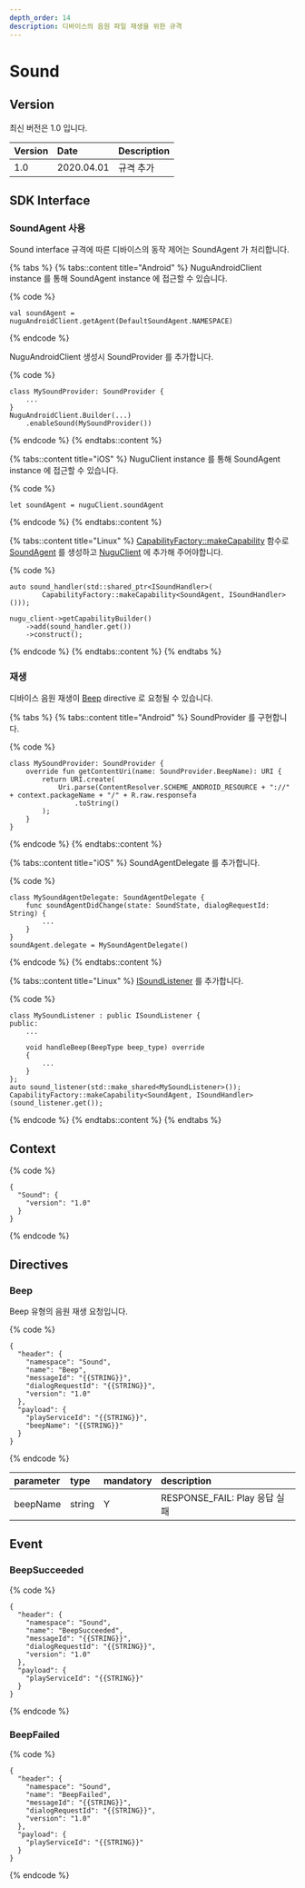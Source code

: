 ```yaml
---
depth_order: 14
description: 디바이스의 음원 파일 재생을 위한 규격
---
```


# Sound

## Version

최신 버전은 1.0 입니다.

| Version | Date       | Description |
|:--------|:-----------|:------------|
| 1.0     | 2020.04.01 | 규격 추가       |

## SDK Interface

### SoundAgent 사용

Sound interface 규격에 따른 디바이스의 동작 제어는 SoundAgent 가 처리합니다.

{% tabs %}
{% tabs::content title="Android" %}
NuguAndroidClient instance 를 통해 SoundAgent instance 에 접근할 수 있습니다.

{% code %}
```text
val soundAgent = nuguAndroidClient.getAgent(DefaultSoundAgent.NAMESPACE)
```
{% endcode %}

NuguAndroidClient 생성시 SoundProvider 를 추가합니다.

{% code %}
```text
class MySoundProvider: SoundProvider {
    ...
}
NuguAndroidClient.Builder(...)
    .enableSound(MySoundProvider())
```
{% endcode %}
{% endtabs::content %}

{% tabs::content title="iOS" %}
NuguClient instance 를 통해 SoundAgent instance 에 접근할 수 있습니다.

{% code %}
```text
let soundAgent = nuguClient.soundAgent
```
{% endcode %}
{% endtabs::content %}

{% tabs::content title="Linux" %}
[CapabilityFactory::makeCapability](https://nugu-developers.github.io/nugu-linux/classNuguCapability_1_1CapabilityFactory.html#a46d96b1bc96903f02905c92ba8794bf6) 함수로 [SoundAgent](https://nugu-developers.github.io/nugu-linux/classNuguCapability_1_1ISoundHandler.html) 를 생성하고 [NuguClient](https://nugu-developers.github.io/nugu-linux/classNuguClientKit_1_1NuguClient.html) 에 추가해 주어야합니다.

{% code %}
```text
auto sound_handler(std::shared_ptr<ISoundHandler>(
        CapabilityFactory::makeCapability<SoundAgent, ISoundHandler>()));

nugu_client->getCapabilityBuilder()
    ->add(sound_handler.get())
    ->construct();
```
{% endcode %}
{% endtabs::content %}
{% endtabs %}

### 재생

디바이스 음원 재생이 [Beep](#beep) directive 로 요청될 수 있습니다.

{% tabs %}
{% tabs::content title="Android" %}
SoundProvider 를 구현합니다.

{% code %}
```text
class MySoundProvider: SoundProvider {
    override fun getContentUri(name: SoundProvider.BeepName): URI {
        return URI.create(
            Uri.parse(ContentResolver.SCHEME_ANDROID_RESOURCE + "://" + context.packageName + "/" + R.raw.responsefa
                .toString()
        );
    }
}
```
{% endcode %}
{% endtabs::content %}

{% tabs::content title="iOS" %}
SoundAgentDelegate 를 추가합니다.

{% code %}
```text
class MySoundAgentDelegate: SoundAgentDelegate {
    func soundAgentDidChange(state: SoundState, dialogRequestId: String) {
        ...
    }
}
soundAgent.delegate = MySoundAgentDelegate()
```
{% endcode %}
{% endtabs::content %}

{% tabs::content title="Linux" %}
[ISoundListener](https://nugu-developers.github.io/nugu-linux/classNuguCapability_1_1ISoundListener.html) 를 추가합니다.

{% code %}
```text
class MySoundListener : public ISoundListener {
public:
    ...

    void handleBeep(BeepType beep_type) override
    {
        ...
    }
};
auto sound_listener(std::make_shared<MySoundListener>());
CapabilityFactory::makeCapability<SoundAgent, ISoundHandler>(sound_listener.get());
```
{% endcode %}
{% endtabs::content %}
{% endtabs %}

## Context

{% code %}
```text
{
  "Sound": {
    "version": "1.0"
  }
}
```
{% endcode %}

## Directives

### Beep

Beep 유형의 음원 재생 요청입니다.

{% code %}
```text
{
  "header": {
    "namespace": "Sound",
    "name": "Beep",
    "messageId": "{{STRING}}",
    "dialogRequestId": "{{STRING}}",
    "version": "1.0"
  },
  "payload": {
    "playServiceId": "{{STRING}}",
    "beepName": "{{STRING}}"
  }
}
```
{% endcode %}

| parameter | type   | mandatory | description               |
|:----------|:-------|:----------|:--------------------------|
| beepName  | string | Y         | RESPONSE_FAIL: Play 응답 실패 |

## Event

### BeepSucceeded

{% code %}
```text
{
  "header": {
    "namespace": "Sound",
    "name": "BeepSucceeded",
    "messageId": "{{STRING}}",
    "dialogRequestId": "{{STRING}}",
    "version": "1.0"
  },
  "payload": {
    "playServiceId": "{{STRING}}"
  }
}
```
{% endcode %}

### BeepFailed

{% code %}
```text
{
  "header": {
    "namespace": "Sound",
    "name": "BeepFailed",
    "messageId": "{{STRING}}",
    "dialogRequestId": "{{STRING}}",
    "version": "1.0"
  },
  "payload": {
    "playServiceId": "{{STRING}}"
  }
}
```
{% endcode %}
